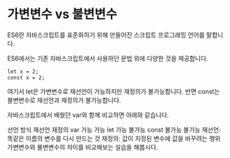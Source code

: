# 가변변수 vs 불변변수

ES6란 자바스크립트를 표준화하기 위해 만들어진 스크립트 프로그래밍 언어를 말합니다.

ES6에서는 기존 자바스크립트에서 사용하던 문법 외에 다양한 것을 제공합니다.
```
let x = 2;
const x = 2;
```
여기서 let은 가변변수로 재선언이 가능하지만 재정의가 불가능합니다. 반면 const는 불변변수로 재선언과 재정의가 불가능합니다.

자바스크립트에서 배웠던 var와 함께 비교하면 아래와 같습니다.

선언 방식	재선언	재정의
var	가능	가능
let	가능	불가능
const	불가능	불가능
재선언: 똑같은 이름의 변수를 다시 만드는 것
재정의: 값이 지정된 변수에 값을 바꾸려는 행위
가변변수와 불변변수의 차이를 비교해보는 실습을 해봅시다.
